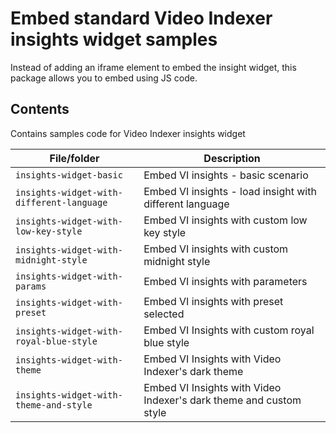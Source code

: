 # Embed standard Video Indexer insights widget samples

Instead of adding an iframe element to embed the insight widget, this package allows you to embed using JS code.

## Contents

Contains samples code for Video Indexer insights widget

| File/folder                                         | Description                                                          |
|-----------------------------------------------------|----------------------------------------------------------------------|
| `insights-widget-basic`                             | Embed VI insights - basic scenario                                   |
| `insights-widget-with-different-language`           | Embed VI insights - load insight with different language             |
| `insights-widget-with-low-key-style`                | Embed VI insights with custom low key style                          |
| `insights-widget-with-midnight-style`               | Embed VI insights with custom midnight style                         |
| `insights-widget-with-params`                       | Embed VI insights with parameters                                    |
| `insights-widget-with-preset`                       | Embed VI insights with preset selected                               |
| `insights-widget-with-royal-blue-style`             | Embed VI Insights with custom royal blue style                       |
| `insights-widget-with-theme`                        | Embed VI Insights with Video Indexer's dark theme                    |
| `insights-widget-with-theme-and-style`              | Embed VI Insights with Video Indexer's dark theme and custom style   |